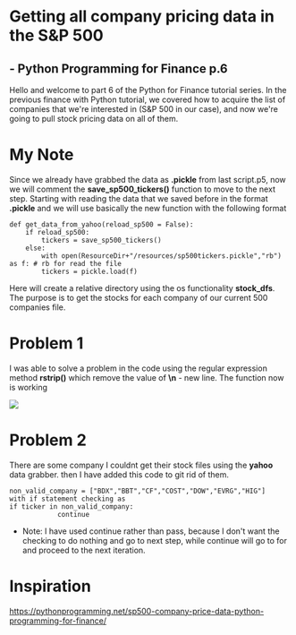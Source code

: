 # Getting all company pricing data in the S&P 500
## - Python Programming for Finance p.6
Hello and welcome to part 6 of the Python for Finance tutorial series. In the previous finance with Python tutorial, we covered how to acquire the list of companies that we're interested in (S&P 500 in our case), and now we're going to pull stock pricing data on all of them.

# My Note
Since we already have grabbed the data as **.pickle** from last script.p5, now we will comment the **save_sp500_tickers()** function to move to the next step.
Starting with reading the data that we saved before in the format **.pickle** and we will use basically the new function with the following format

```
def get_data_from_yahoo(reload_sp500 = False):
    if reload_sp500:
        tickers = save_sp500_tickers()
    else:
        with open(ResourceDir+"/resources/sp500tickers.pickle","rb") as f: # rb for read the file
        tickers = pickle.load(f)
```
Here will create a relative directory using the os functionality **stock_dfs**. The purpose is to get the stocks for each company of our current 500 companies file.

# Problem 1
I was able to solve a problem in the code using the regular expression method **rstrip()** which remove the value of **\n** - new line. The function now is working

![](./output_graphs/PX-1.png)

# Problem 2

There are some company I couldnt get their stock files using the **yahoo** data grabber. then I have added this code to git rid of them.
```
non_valid_company = ["BDX","BBT","CF","COST","DOW","EVRG","HIG"]
with if statement checking as
if ticker in non_valid_company:
            continue

```
* Note: I have used continue rather than pass, because I don't want the checking to do nothing and go to next step, while continue will go to for and proceed to the next iteration.
# Inspiration

https://pythonprogramming.net/sp500-company-price-data-python-programming-for-finance/
